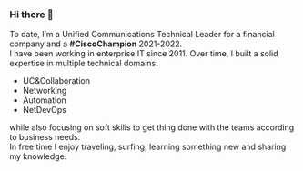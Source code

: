 ### Hi there 👋

To date, I’m a Unified Communications Technical Leader for a financial company and a **#CiscoChampion** 2021-2022.</br>
I have been working in enterprise IT since 2011. Over time, I built a solid expertise in multiple technical domains:

 - UC&Collaboration
 - Networking
 - Automation
 - NetDevOps

while also focusing on soft skills to get thing done with the teams according to business needs.</br>
In free time I enjoy traveling, surfing, learning something new and sharing my knowledge.</br>
